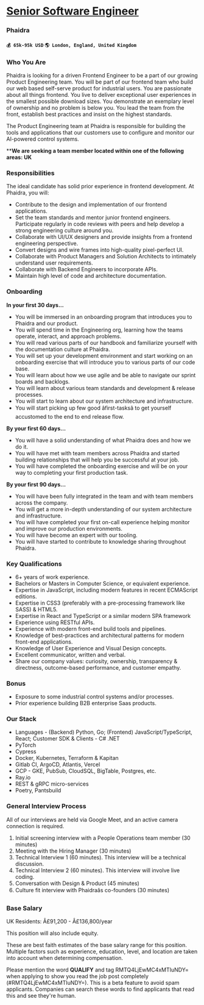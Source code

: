 # [Senior Software Engineer](https://www.remotewlb.com/apply/senior-software-engineer-41651)  
### Phaidra  
#### `💰 65k-95k USD` `🌎 London, England, United Kingdom`  

### Who You Are

Phaidra is looking for a driven Frontend Engineer to be a part of our growing Product Engineering team. You will be part of our frontend team who build our web based self-serve product for industrial users. You are passionate about all things frontend. You live to deliver exceptional user experiences in the smallest possible download sizes. You demonstrate an exemplary level of ownership and no problem is below you. You lead the team from the front, establish best practices and insist on the highest standards.

The Product Engineering team at Phaidra is responsible for building the tools and applications that our customers use to configure and monitor our AI-powered control systems.

****We are seeking a team member located within one of the following areas: UK**

### Responsibilities

The ideal candidate has solid prior experience in frontend development. At Phaidra, you will:

  * Contribute to the design and implementation of our frontend applications.
  * Set the team standards and mentor junior frontend engineers. Participate regularly in code reviews with peers and help develop a strong engineering culture around you.
  * Collaborate with UI/UX designers and provide insights from a frontend engineering perspective.
  * Convert designs and wire frames into high-quality pixel-perfect UI.
  * Collaborate with Product Managers and Solution Architects to intimately understand user requirements.
  * Collaborate with Backend Engineers to incorporate APIs.
  * Maintain high level of code and architecture documentation.

### Onboarding

**In your first 30 days...**

  * You will be immersed in an onboarding program that introduces you to Phaidra and our product.
  * You will spend time in the Engineering org, learning how the teams operate, interact, and approach problems.
  * You will read various parts of our handbook and familiarize yourself with the documentation culture at Phaidra.
  * You will set up your development environment and start working on an onboarding exercise that will introduce you to various parts of our code base.
  * You will learn about how we use agile and be able to navigate our sprint boards and backlogs.
  * You will learn about various team standards and development & release processes.
  * You will start to learn about our system architecture and infrastructure.
  * You will start picking up few good âfirst-tasksâ to get yourself accustomed to the end to end release flow.

**By your first 60 days...**

  * You will have a solid understanding of what Phaidra does and how we do it.
  * You will have met with team members across Phaidra and started building relationships that will help you be successful at your job.
  * You will have completed the onboarding exercise and will be on your way to completing your first production task.

**By your first 90 days...**

  * You will have been fully integrated in the team and with team members across the company.
  * You will get a more in-depth understanding of our system architecture and infrastructure.
  * You will have completed your first on-call experience helping monitor and improve our production environments.
  * You will have become an expert with our tooling.
  * You will have started to contribute to knowledge sharing throughout Phaidra.

### Key Qualifications

  * 6+ years of work experience.
  * Bachelors or Masters in Computer Science, or equivalent experience.
  * Expertise in JavaScript, including modern features in recent ECMAScript editions.
  * Expertise in CSS3 (preferably with a pre-processing framework like SASS) & HTML5.
  * Expertise in React and TypeScript or a similar modern SPA framework
  * Experience using RESTful APIs.
  * Experience with modern front-end build tools and pipelines.
  * Knowledge of best-practices and architectural patterns for modern front-end applications.
  * Knowledge of User Experience and Visual Design concepts.
  * Excellent communicator, written and verbal.
  * Share our company values: curiosity, ownership, transparency & directness, outcome-based performance, and customer empathy.

### Bonus

  * Exposure to some industrial control systems and/or processes.
  * Prior experience building B2B enterprise Saas products.

### Our Stack

  * Languages - (Backend) Python, Go; (Frontend) JavaScript/TypeScript, React; Customer SDK & Clients - C# .NET
  * PyTorch
  * Cypress
  * Docker, Kubernetes, Terraform & Kapitan
  * Gitlab CI, ArgoCD, Atlantis, Vercel
  * GCP - GKE, PubSub, CloudSQL, BigTable, Postgres, etc.
  * Ray.io
  * REST & gRPC micro-services
  * Poetry, Pantsbuild

### **General Interview Process**

All of our interviews are held via Google Meet, and an active camera connection is required.

  1. Initial screening interview with a People Operations team member (30 minutes)
  2. Meeting with the Hiring Manager (30 minutes)
  3. Technical Interview 1 (60 minutes). This interview will be a technical discussion. 
  4. Technical Interview 2 (60 minutes). This interview will involve live coding. 
  5. Conversation with Design & Product (45 minutes)
  6. Culture fit interview with Phaidraâs co-founders (30 minutes)

### **Base Salary**

UK Residents: Â£91,200 - Â£136,800/year

This position will also include equity.

These are best faith estimates of the base salary range for this position. Multiple factors such as experience, education, level, and location are taken into account when determining compensation.

  
  
Please mention the word **QUALIFY** and tag RMTQ4LjEwMC4xMTIuNDY= when applying to show you read the job post completely (#RMTQ4LjEwMC4xMTIuNDY=). This is a beta feature to avoid spam applicants. Companies can search these words to find applicants that read this and see they're human.

